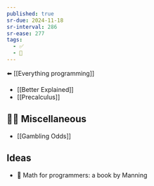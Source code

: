 ```yaml
---
published: true
sr-due: 2024-11-18
sr-interval: 286
sr-ease: 277
tags:
  - ✅
  - 🧭
---
```

⬅️ [[Everything programming]]

- [[Better Explained]]
- [[Precalculus]]

## 🤹‍♂️ Miscellaneous
- [[Gambling Odds]]

## Ideas
- 📕 Math for programmers: a book by Manning 